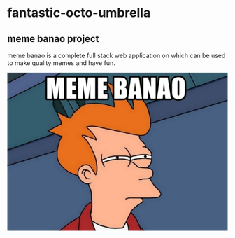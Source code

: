 # fantastic-octo-umbrella

## meme banao project
meme banao is a complete full stack web application on which can be used to make quality memes and have fun.

![meme banao](https://github.com/PatidarP/fantastic-octo-umbrella/blob/main/img/Screenshot%202021-10-06%20153525.png)
